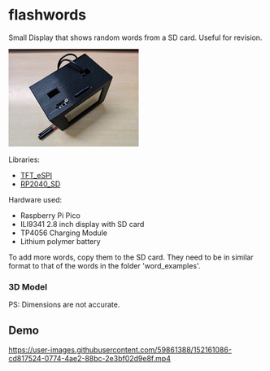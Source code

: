 # flashwords
 Small Display that shows random words from a SD card. Useful for revision.

![](assets/flashwords.jpg)

Libraries:
- [TFT_eSPI](https://github.com/Bodmer/TFT_eSPI)
- [RP2040_SD](https://github.com/khoih-prog/RP2040_SD) 

Hardware used:
- Raspberry Pi Pico
- ILI9341 2.8 inch display with SD card
- TP4056 Charging Module
- Lithium polymer battery

To add more words, copy them to the SD card. They need to be in similar format to that of the words in the folder 'word_examples'.

### 3D Model
PS: Dimensions are not accurate.

<script src="https://embed.github.com/view/3d/AkhileshGowrishetty/flashwords/master/assets/flashwords_v2.stl"></script>

## Demo

https://user-images.githubusercontent.com/59861388/152161086-cd817524-0774-4ae2-88bc-2e3bf02d9e8f.mp4

